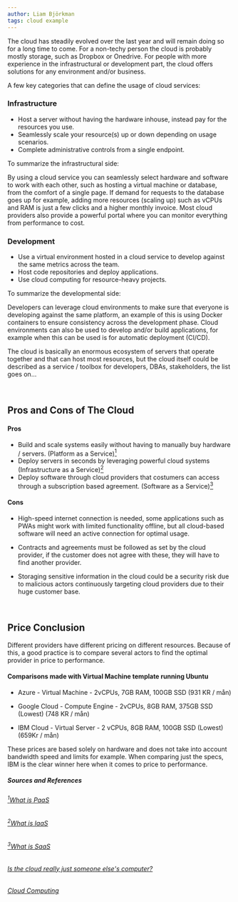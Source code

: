 ```yaml
---
author: Liam Björkman
tags: cloud example
---
```


The cloud has steadily evolved over the last year and will remain doing so for a long time to come. For a non-techy person the cloud is probably mostly storage, such as Dropbox or Onedrive. For people with more experience in the infrastructural or development part, the cloud offers solutions for any environment and/or business. 



A few key categories that can define the usage of cloud services:

### Infrastructure

* Host a server without having the hardware inhouse, instead pay for the resources you use.
* Seamlessly scale your resource(s) up or down depending on usage scenarios.
* Complete administrative controls from a single endpoint.



To summarize the infrastructural side:  

By using a cloud service you can seamlessly select hardware and software to work with each other, such as hosting a virtual machine or database, from the comfort of a single page. If demand for requests to the database goes up for example, adding more resources (scaling up) such as vCPUs and RAM is just a few clicks and a higher monthly invoice. Most cloud providers also provide a powerful portal where you can monitor everything from performance to cost.



### Development

* Use a virtual environment hosted in a cloud service to develop against the same metrics across the team.
* Host code repositories and deploy applications.
* Use cloud computing for resource-heavy projects.

To summarize the developmental side:

Developers can leverage cloud environments to make sure that everyone is developing against the same platform, an example of this is using Docker containers to ensure consistency across the development phase. Cloud environments can also be used to develop and/or build applications, for example when this can be used is for automatic deployment (CI/CD).



The cloud is basically an enormous ecosystem of servers that operate together and that can host most resources, but the cloud itself could be described as a service / toolbox for developers, DBAs, stakeholders, the list goes on...

​     

## Pros and Cons of The Cloud

#### Pros

* Build and scale systems easily without having to manually buy hardware / servers. (Platform as a Service)<a href="#note1" id="note1ref"><sup>1</sup></a>
* Deploy servers in seconds by leveraging powerful cloud systems (Infrastructure as a Service)<a href="#note2" id="note2ref"><sup>2</sup></a>
* Deploy software through cloud providers that costumers can access through a subscription based agreement. (Software as a Service)<a href="#note3" id="note3ref"><sup>3</sup></a>

#### Cons

* High-speed internet connection is needed, some applications such as PWAs might work with limited functionality offline, but all cloud-based software will need an active connection for optimal usage.

* Contracts and agreements must be followed as set by the cloud provider, if the customer does not agree with these, they will have to find another provider.
* Storaging sensitive information in the cloud could be a security risk due to malicious actors continuously targeting cloud providers due to their huge customer base.

​     

## Price Conclusion

Different providers have different pricing on different resources. Because of this, a good practice is to compare several actors to find the optimal provider in price to performance.

####  Comparisons made with Virtual Machine template running Ubuntu

* Azure - Virtual Machine - 2vCPUs, 7GB RAM, 100GB SSD (931 KR / mån)

* Google Cloud - Compute Engine - 2vCPUs, 8GB RAM, 375GB SSD (Lowest) (748 KR / mån)

* IBM Cloud - Virtual Server - 2 vCPUs, 8GB RAM, 100GB SSD (Lowest) (659Kr / mån)

These prices are based solely on hardware and does not take into account bandwidth speed and limits for example.
When comparing just the specs, IBM is the clear winner here when it comes to price to performance.


##### Sources and References
###### <a id="note1" href="#note1ref"><sup>1</sup></a>[What is PaaS](https://www.ibm.com/cloud/learn/paas)
###### <a id="note2" href="#note2ref"><sup>2</sup></a>[What is IaaS](https://www.ibm.com/cloud/learn/iaas)
###### <a id="note3" href="#note3ref"><sup>3</sup></a>[What is SaaS](https://azure.microsoft.com/sv-se/overview/what-is-saas/)
###### [Is the cloud really just someone else's computer?](https://www.techrepublic.com/article/is-the-cloud-really-just-someone-elses-computer/)
###### [Cloud Computing](https://www.explainthatstuff.com/cloud-computing-introduction.html)

